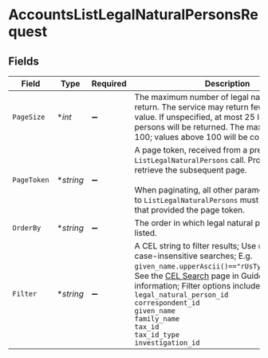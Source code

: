 # AccountsListLegalNaturalPersonsRequest


## Fields

| Field                                                                                                                                                                                                                                                                                                                                                                                                                         | Type                                                                                                                                                                                                                                                                                                                                                                                                                          | Required                                                                                                                                                                                                                                                                                                                                                                                                                      | Description                                                                                                                                                                                                                                                                                                                                                                                                                   | Example                                                                                                                                                                                                                                                                                                                                                                                                                       |
| ----------------------------------------------------------------------------------------------------------------------------------------------------------------------------------------------------------------------------------------------------------------------------------------------------------------------------------------------------------------------------------------------------------------------------- | ----------------------------------------------------------------------------------------------------------------------------------------------------------------------------------------------------------------------------------------------------------------------------------------------------------------------------------------------------------------------------------------------------------------------------- | ----------------------------------------------------------------------------------------------------------------------------------------------------------------------------------------------------------------------------------------------------------------------------------------------------------------------------------------------------------------------------------------------------------------------------- | ----------------------------------------------------------------------------------------------------------------------------------------------------------------------------------------------------------------------------------------------------------------------------------------------------------------------------------------------------------------------------------------------------------------------------- | ----------------------------------------------------------------------------------------------------------------------------------------------------------------------------------------------------------------------------------------------------------------------------------------------------------------------------------------------------------------------------------------------------------------------------- |
| `PageSize`                                                                                                                                                                                                                                                                                                                                                                                                                    | **int*                                                                                                                                                                                                                                                                                                                                                                                                                        | :heavy_minus_sign:                                                                                                                                                                                                                                                                                                                                                                                                            | The maximum number of legal natural persons to return. The service may return fewer than this value. If unspecified, at most 25 legal natural persons will be returned. The maximum value is 100; values above 100 will be coerced to 100.                                                                                                                                                                                    | 25                                                                                                                                                                                                                                                                                                                                                                                                                            |
| `PageToken`                                                                                                                                                                                                                                                                                                                                                                                                                   | **string*                                                                                                                                                                                                                                                                                                                                                                                                                     | :heavy_minus_sign:                                                                                                                                                                                                                                                                                                                                                                                                            | A page token, received from a previous `ListLegalNaturalPersons` call. Provide this to retrieve the subsequent page.<br/><br/> When paginating, all other parameters provided to `ListLegalNaturalPersons` must match the call that provided the page token.                                                                                                                                                                  | AbTYnwAkMjIyZDNjYTAtZmVjZS00N2Q5LTgyMDctNzI3MDdkMjFiZj3h                                                                                                                                                                                                                                                                                                                                                                      |
| `OrderBy`                                                                                                                                                                                                                                                                                                                                                                                                                     | **string*                                                                                                                                                                                                                                                                                                                                                                                                                     | :heavy_minus_sign:                                                                                                                                                                                                                                                                                                                                                                                                            | The order in which legal natural persons are listed.                                                                                                                                                                                                                                                                                                                                                                          |                                                                                                                                                                                                                                                                                                                                                                                                                               |
| `Filter`                                                                                                                                                                                                                                                                                                                                                                                                                      | **string*                                                                                                                                                                                                                                                                                                                                                                                                                     | :heavy_minus_sign:                                                                                                                                                                                                                                                                                                                                                                                                            | A CEL string to filter results; Use `upperAscii()` for case-insensitive searches; E.g. `given_name.upperAscii()=="rUsTy".upperAscii()`; See the [CEL Search](https://developer.apexclearing.com/apex-fintech-solutions/docs/cel-search) page in Guides for more information; Filter options include:<br/> `legal_natural_person_id`<br/> `correspondent_id`<br/> `given_name`<br/> `family_name`<br/> `tax_id`<br/> `tax_id_type`<br/> `investigation_id` | legal_natural_person_id == "e6716139-da77-46d1-9f15-13599161db0b"                                                                                                                                                                                                                                                                                                                                                             |
